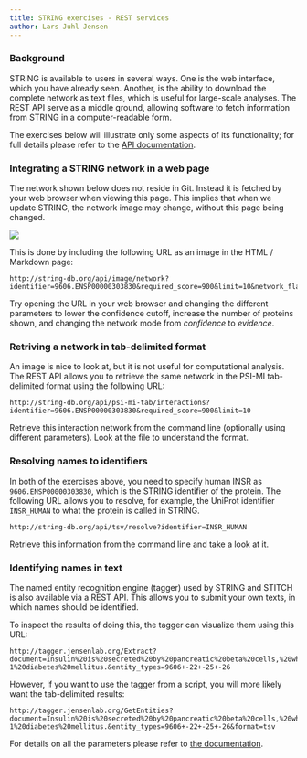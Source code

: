 ```yaml
---
title: STRING exercises - REST services
author: Lars Juhl Jensen
---
```


### Background

STRING is available to users in several ways. One is the web interface, which you have already seen. Another, is the ability to download the complete network as text files, which is useful for large-scale analyses. The REST API serve as a middle ground, allowing software to fetch information from STRING in a computer-readable form.

The exercises below will illustrate only some aspects of its functionality; for full details please refer to the [API documentation](http://string-db.org/help/index.jsp?topic=/org.string-db.docs/api.html).


### Integrating a STRING network in a web page

The network shown below does not reside in Git. Instead it is fetched by your web browser when viewing this page. This implies that when we update STRING, the network image may change, without this page being changed.

<img src="http://string-db.org/api/image/network?identifier=9606.ENSP00000303830&required_score=900&limit=10&network_flavor=confidence" />

This is done by including the following URL as an image in the HTML / Markdown page:

    http://string-db.org/api/image/network?identifier=9606.ENSP00000303830&required_score=900&limit=10&network_flavor=confidence

Try opening the URL in your web browser and changing the different parameters to lower the confidence cutoff, increase the number of proteins shown, and changing the network mode from _confidence_ to _evidence_.


### Retriving a network in tab-delimited format

An image is nice to look at, but it is not useful for computational analysis. The REST API allows you to retrieve the same network in the PSI-MI tab-delimited format using the following URL:

    http://string-db.org/api/psi-mi-tab/interactions?identifier=9606.ENSP00000303830&required_score=900&limit=10

Retrieve this interaction network from the command line (optionally using different parameters). Look at the file to understand the format.


### Resolving names to identifiers

In both of the exercises above, you need to specify human INSR as ``9606.ENSP00000303830``, which is the STRING identifier of the protein. The following URL allows you to resolve, for example, the UniProt identifier ``INSR_HUMAN`` to what the protein is called in STRING.

    http://string-db.org/api/tsv/resolve?identifier=INSR_HUMAN

Retrieve this information from the command line and take a look at it.


### Identifying names in text

The named entity recognition engine (tagger) used by STRING and STITCH is also available via a REST API. This allows you to submit your own texts, in which names should be identified.

To inspect the results of doing this, the tagger can visualize them using this URL:

    http://tagger.jensenlab.org/Extract?document=Insulin%20is%20secreted%20by%20pancreatic%20beta%20cells,%20which%20are%20destroyed%20in%20type-1%20diabetes%20mellitus.&entity_types=9606+-22+-25+-26

However, if you want to use the tagger from a script, you will more likely want the tab-delimited results:

    http://tagger.jensenlab.org/GetEntities?document=Insulin%20is%20secreted%20by%20pancreatic%20beta%20cells,%20which%20are%20destroyed%20in%20type-1%20diabetes%20mellitus.&entity_types=9606+-22+-25+-26&format=tsv

For details on all the parameters please refer to [the documentation](https://extract.hcmr.gr/).
